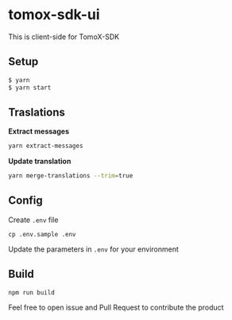 # tomox-sdk-ui

This is client-side for TomoX-SDK

## Setup

```bash
$ yarn
$ yarn start
```

## Traslations

**Extract messages**  
```bash
yarn extract-messages
```

**Update translation**
```bash
yarn merge-translations --trim=true
```

## Config
Create `.env` file
```
cp .env.sample .env
```
Update the parameters in `.env` for your environment

## Build
```
npm run build
```

Feel free to open issue and Pull Request to contribute the product
